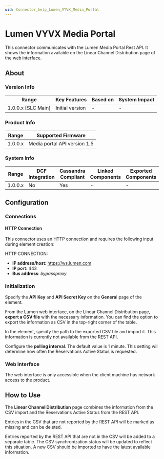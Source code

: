 ```yaml
---
uid: Connector_help_Lumen_VYVX_Media_Portal
---
```


# Lumen VYVX Media Portal

This connector communicates with the Lumen Media Portal Rest API. It shows the information available on the Linear Channel Distribution page of the web interface.

## About

### Version Info

| Range                | Key Features     | Based on     | System Impact     |
|----------------------|------------------|--------------|-------------------|
| 1.0.0.x \[SLC Main\] | Initial version  | \-           | \-                |

### Product Info

| **Range** | **Supported Firmware**       |
|-----------|------------------------------|
| 1.0.0.x   | Media portal API version 1.5 |

### System Info

| Range     | DCF Integration     | Cassandra Compliant     | Linked Components     | Exported Components     |
|-----------|---------------------|-------------------------|-----------------------|-------------------------|
| 1.0.0.x   | No                  | Yes                     | \-                    | \-                      |

## Configuration

### Connections

#### HTTP Connection

This connector uses an HTTP connection and requires the following input during element creation:

HTTP CONNECTION:

- **IP address/host**: https://ws.lumen.com
- **IP port**: 443
- **Bus address**: *bypassproxy*

### Initialization

Specify the **API Key** and **API Secret Key** on the **General** page of the element.

From the Lumen web interface, on the Linear Channel Distribution page, **export a CSV file** with the necessary information. You can find the option to export the information as CSV in the top-right corner of the table.

In the element, specify the path to the exported CSV file and import it. This information is currently not available from the REST API.

Configure the **polling interval**. The default value is 1 minute. This setting will determine how often the Reservations Active Status is requested.

### Web Interface

The web interface is only accessible when the client machine has network access to the product.

## How to Use

The **Linear Channel Distribution** page combines the information from the CSV import and the Reservations Active Status from the REST API.

Entries in the CSV that are not reported by the REST API will be marked as missing and can be deleted.

Entries reported by the REST API that are not in the CSV will be added to a separate table. The CSV synchronization status will be updated to reflect this situation. A new CSV should be imported to have the latest available information.
